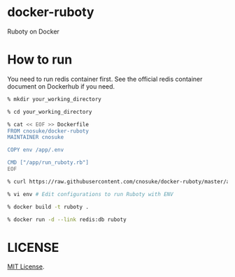 # docker-ruboty
Ruboty on Docker

# How to run

You need to run redis container first.
See the official redis container document on Dockerhub if you need.

```sh
% mkdir your_working_directory

% cd your_working_directory

% cat << EOF >> Dockerfile
FROM cnosuke/docker-ruboty
MAINTAINER cnosuke

COPY env /app/.env

CMD ["/app/run_ruboty.rb"]
EOF

% curl https://raw.githubusercontent.com/cnosuke/docker-ruboty/master/app/env.sample -o env

% vi env # Edit configurations to run Ruboty with ENV

% docker build -t ruboty .

% docker run -d --link redis:db ruboty
```

# LICENSE
[MIT License](http://opensource.org/licenses/MIT).
